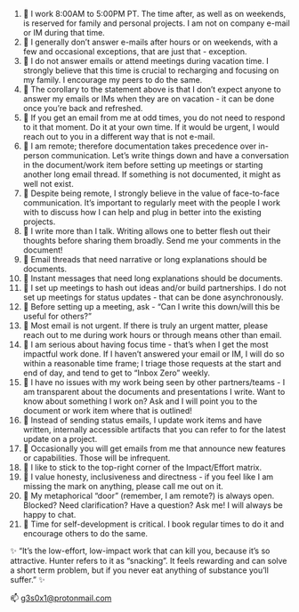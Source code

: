 <ol>
<li>👋 I work 8:00AM to 5:00PM PT. The time after, as well as on weekends, is reserved for family and personal projects. I am not on company e-mail or IM during that time.</li>
<li>👋 I generally don’t answer e-mails after hours or on weekends, with a few and occasional exceptions, that are just that - exception.</li>
<li>👋 I do not answer emails or attend meetings during vacation time. I strongly believe that this time is crucial to recharging and focusing on my family. I encourage my peers to do the same.</li>
<li>👋 The corollary to the statement above is that I don’t expect anyone to answer my emails or IMs when they are on vacation - it can be done once you’re back and refreshed.</li>
<li>👋 If you get an email from me at odd times, you do not need to respond to it that moment. Do it at your own time. If it would be urgent, I would reach out to you in a different way that is not e-mail.</li>
<li>👋 I am remote; therefore documentation takes precedence over in-person communication. Let’s write things down and have a conversation in the document/work item before setting up meetings or starting another long email thread. If something is not documented, it might as well not exist.</li>
<li>👋 Despite being remote, I strongly believe in the value of face-to-face communication. It’s important to regularly meet with the people I work with to discuss how I can help and plug in better into the existing projects.</li>
<li>👋 I write more than I talk. Writing allows one to better flesh out their thoughts before sharing them broadly. Send me your comments in the document!</li>
<li>👋 Email threads that need narrative or long explanations should be documents.</li>
<li>👋 Instant messages that need long explanations should be documents.</li>
<li>👋 I set up meetings to hash out ideas and/or build partnerships. I do not set up meetings for status updates - that can be done asynchronously.</li>
<li>👋 Before setting up a meeting, ask - “Can I write this down/will this be useful for others?”</li>
<li>👋 Most email is not urgent. If there is truly an urgent matter, please reach out to me during work hours or through means other than email.</li>
<li>👋 I am serious about having focus time - that’s when I get the most impactful work done. If I haven’t answered your email or IM, I will do so within a reasonable time frame; I triage those requests at the start and end of day, and tend to get to “Inbox Zero” weekly.</li>
<li>👋 I have no issues with my work being seen by other partners/teams - I am transparent about the documents and presentations I write. Want to know about something I work on? Ask and I will point you to the document or work item where that is outlined!</li>
<li>👋 Instead of sending status emails, I update work items and have written, internally accessible artifacts that you can refer to for the latest update on a project.</li>
<li>👋 Occasionally you will get emails from me that announce new features or capabilities. Those will be infrequent.</li>
<li>🌱 I like to stick to the top-right corner of the Impact/Effort matrix.</li>
<li>🌱 I value honesty, inclusiveness and directness - if you feel like I am missing the mark on anything, please call me out on it.</li>
<li>🌱 My metaphorical “door” (remember, I am remote?) is always open. Blocked? Need clarification? Have a question? Ask me! I will always be happy to chat.</li>
<li>👀 Time for self-development is critical. I book regular times to do it and encourage others to do the same.</li>
</ol>

✨ “It’s the low-effort, low-impact work that can kill you, because it’s so attractive. Hunter refers to it as “snacking”. It feels rewarding and can solve a short term problem, but if you never eat anything of substance you’ll suffer.” ✨ 

📫 <a href="mailto:g3s0x1@protonmail.com">g3s0x1@protonmail.com</a>
